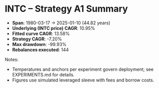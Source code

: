 # INTC – Strategy A1 Summary

- **Span**: 1980-03-17 → 2025-01-10 (44.82 years)
- **Underlying (INTC price) CAGR**: 10.95%
- **Fitted curve CAGR**: 13.58%
- **Strategy CAGR**: -7.20%
- **Max drawdown**: -99.93%
- **Rebalances executed**: 144

Notes:

- Temperatures and anchors per experiment govern deployment; see EXPERIMENTS.md for details.
- Figures use simulated leveraged sleeve with fees and borrow costs.
